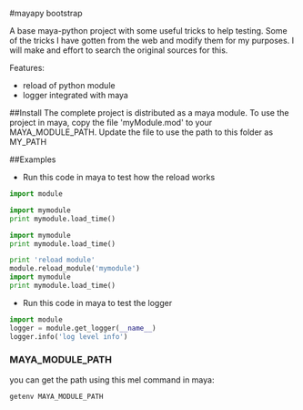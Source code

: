 #mayapy bootstrap


A base maya-python project with some useful tricks to help testing.
Some of the tricks I have gotten from the web and modify them for my purposes.
I will make and effort to search the original sources for this.

Features:
- reload of python module
- logger integrated with maya

##Install
The complete project is distributed as a maya module. To use the
project in maya,  copy the file 'myModule.mod' to
your MAYA_MODULE_PATH. Update the file to use the path to this
folder as MY_PATH


##Examples
* Run this code in maya to test how the reload works

``` python
import module

import mymodule
print mymodule.load_time()

import mymodule
print mymodule.load_time()

print 'reload module'
module.reload_module('mymodule')
import mymodule
print mymodule.load_time()
```

*  Run this code in maya to test the logger
``` python
import module
logger = module.get_logger(__name__)
logger.info('log level info')
```

### MAYA_MODULE_PATH 

you can get the path using this mel command in maya:
```
getenv MAYA_MODULE_PATH
```


